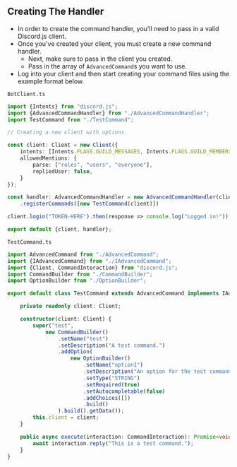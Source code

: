 ## Creating The Handler

- In order to create the command handler, you'll need to pass in a valid Discord.js client.
- Once you've created your client, you must create a new command handler.
  - Next, make sure to pass in the client you created.
  - Pass in the array of `AdvancedCommand`s you want to use.
- Log into your client and then start creating your command files using the example format below.

`BotClient.ts`

```ts
import {Intents} from "discord.js";
import {AdvancedCommandHandler} from "./AdvancedCommandHandler";
import TestCommand from "./TestCommand";

// Creating a new client with options.

const client: Client = new Client({
    intents: [Intents.FLAGS.GUILD_MESSAGES, Intents.FLAGS.GUILD_MEMBERS],
    allowedMentions: {
        parse: ["roles", "users", "everyone"],
        repliedUser: false,
    }
});

const handler: AdvancedCommandHandler = new AdvancedCommandHandler(client)
    .registerCommands([new TestCommand(client)])

client.login("TOKEN-HERE").then(response => console.log("Logged in!"));

export default {client, handler};
```

`TestCommand.ts`

```ts
import AdvancedCommand from "./AdvancedCommand";
import {IAdvancedCommand} from "./IAdvancedCommand";
import {Client, CommandInteraction} from "discord.js";
import CommandBuilder from "./CommandBuilder";
import OptionBuilder from "./OptionBuilder";

export default class TestCommand extends AdvancedCommand implements IAdvancedCommand {

    private readonly client: Client;

    constructor(client: Client) {
        super("test",
            new CommandBuilder()
                .setName("test")
                .setDescription("A test command.")
                .addOption(
                    new OptionBuilder()
                        .setName("option1")
                        .setDescription("An option for the test command.")
                        .setType("STRING")
                        .setRequired(true)
                        .setAutocompletable(false)
                        .addChoices([])
                        .build()
                ).build().getData());
        this.client = client;
    }

    public async execute(interaction: CommandInteraction): Promise<void> {
        await interaction.reply("This is a test command.");
    }
}
```